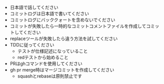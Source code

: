 * 日本語で話してください
* コミットログは日本語で書いてください
* コミットログにバッククォートを含めないでください
* コミットが失敗したら一時的なコミットコメントファイルを作成してコミットしてください
* replaceツールが失敗したら違う方法を試してください
* TDDに従ってください
    * テストが仕様記述になっていること
    * redテストから始めること
* PRはghコマンドを使用してください
* gh pr merge時はマージコミットを作成してください
    * squashとrebaseは原則禁止です
